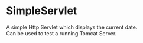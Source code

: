 # SimpleServlet

A simple Http Servlet which displays the current date.  
Can be used to test a running Tomcat Server.
